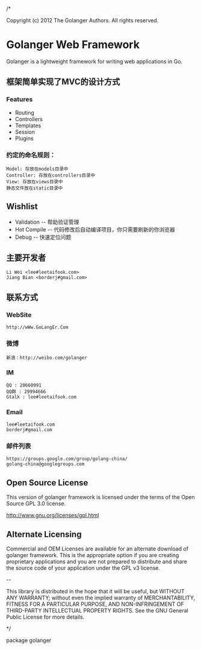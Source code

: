 /*

Copyright (c) 2012 The Golanger Authors. All rights reserved.


Golanger Web Framework
=======================================================================

Golanger is a lightweight framework for writing web applications in Go. 


## 框架简单实现了MVC的设计方式

### Features
 * Routing
 * Controllers
 * Templates
 * Session
 * Plugins


### 约定的命名规则：

    Model: 存放在models目录中
    Controller: 存放在controllers目录中
    View: 存放在views目录中
    静态文件放在static目录中

## Wishlist

 * Validation -- 帮助验证管理
 * Hot Compile -- 代码修改后自动编译项目，你只需要刷新的你浏览器
 * Debug -- 快速定位问题


## 主要开发者
```
Li Wei <lee#leetaifook.com>
Jiang Bian <borderj#gmail.com>
```


## 联系方式


### WebSite

```
http://wWw.GoLangEr.Com
```

### 微博

```
新浪：http://weibo.com/golanger
```

### IM

```
QQ : 20660991
QQ群 : 29994666
Gtalk : lee#leetaifook.com 
```

### Email

```
lee#leetaifook.com
borderj#gmail.com
```

### 邮件列表

```
https://groups.google.com/group/golang-china/
golang-china@googlegroups.com
```

Open Source License
------------------------------------------------------------------------------------------
This version of golanger framework is licensed under the terms of the Open Source GPL 3.0 license. 

http://www.gnu.org/licenses/gpl.html

Alternate Licensing
------------------------------------------------------------------------------------------
Commercial and OEM Licenses are available for an alternate download of golanger framework.
This is the appropriate option if you are creating proprietary applications and you are 
not prepared to distribute and share the source code of your application under the 
GPL v3 license. 

--

This library is distributed in the hope that it will be useful, but WITHOUT ANY WARRANTY; without even the implied warranty of MERCHANTABILITY, FITNESS FOR A PARTICULAR PURPOSE, AND NON-INFRINGEMENT OF THIRD-PARTY INTELLECTUAL PROPERTY RIGHTS.  See the GNU General Public License for more details.


*/

package golanger
